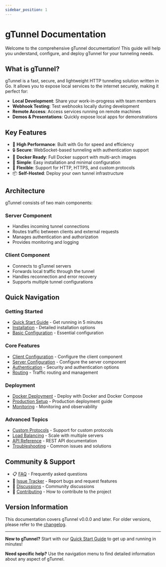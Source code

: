 ```yaml
---
sidebar_position: 1
---
```


# gTunnel Documentation

Welcome to the comprehensive gTunnel documentation! This guide will help you understand, configure, and deploy gTunnel for your tunneling needs.

## What is gTunnel?

gTunnel is a fast, secure, and lightweight HTTP tunneling solution written in Go. It allows you to expose local services to the internet securely, making it perfect for:

- **Local Development**: Share your work-in-progress with team members
- **Webhook Testing**: Test webhooks locally during development  
- **Remote Access**: Access services running on remote machines
- **Demos & Presentations**: Quickly expose local apps for demonstrations

## Key Features

- 🚀 **High Performance**: Built with Go for speed and efficiency
- 🔒 **Secure**: WebSocket-based tunneling with authentication support
- 🐳 **Docker Ready**: Full Docker support with multi-arch images
- 🎯 **Simple**: Easy installation and minimal configuration
- 🔧 **Flexible**: Support for HTTP, HTTPS, and custom protocols
- 📦 **Self-Hosted**: Deploy your own tunnel infrastructure

## Architecture

gTunnel consists of two main components:

### Server Component
- Handles incoming tunnel connections
- Routes traffic between clients and external requests
- Manages authentication and authorization
- Provides monitoring and logging

### Client Component  
- Connects to gTunnel servers
- Forwards local traffic through the tunnel
- Handles reconnection and error recovery
- Supports multiple tunnel configurations

## Quick Navigation

### Getting Started
- [Quick Start Guide](../quick-start) - Get running in 5 minutes
- [Installation](./installation) - Detailed installation options
- [Basic Configuration](./configuration) - Essential configuration

### Core Features
- [Client Configuration](./client-config) - Configure the client component
- [Server Configuration](./server-config) - Configure the server component
- [Authentication](./security) - Security and authentication options
- [Routing](./routing) - Traffic routing and management

### Deployment
- [Docker Deployment](./docker) - Deploy with Docker and Docker Compose
- [Production Setup](./production) - Production deployment guide
- [Monitoring](./monitoring) - Monitoring and observability

### Advanced Topics
- [Custom Protocols](./protocols) - Support for custom protocols
- [Load Balancing](./load-balancing) - Scale with multiple servers
- [API Reference](./api) - REST API documentation
- [Troubleshooting](./troubleshooting) - Common issues and solutions

## Community & Support

- 📋 [FAQ](./faq) - Frequently asked questions
- 🐛 [Issue Tracker](https://github.com/B-AJ-Amar/gTunnel/issues) - Report bugs and request features  
- 💬 [Discussions](https://github.com/B-AJ-Amar/gTunnel/discussions) - Community discussions
- 📖 [Contributing](./contributing) - How to contribute to the project

## Version Information

This documentation covers gTunnel v0.0.0 and later. For older versions, please refer to the [changelog](./changelog).

---

**New to gTunnel?** Start with our [Quick Start Guide](../quick-start) to get up and running in minutes!

**Need specific help?** Use the navigation menu to find detailed information about any aspect of gTunnel.
